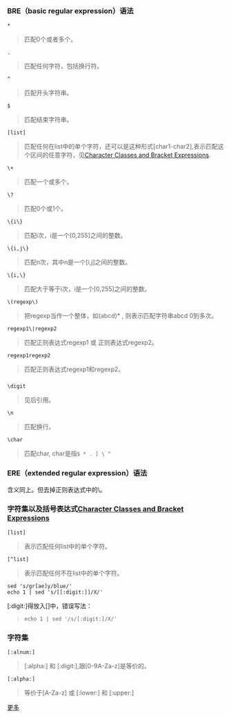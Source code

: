 ### BRE（basic regular expression）语法  
```*```
> 匹配0个或者多个。

```.```
> 匹配任何字符，包括换行符。    

```^```
> 匹配开头字符串。  

```$```
> 匹配结束字符串。  

```[list]```  
> 匹配任何在list中的单个字符，还可以是这种形式[char1-char2],表示匹配这个区间的任意字符，见[Character Classes and Bracket Expressions](https://www.gnu.org/software/sed/manual/sed.html#Character-Classes-and-Bracket-Expressions).  

```\+```
> 匹配一个或多个。

```\?```
> 匹配0个或1个。

```\{i\}```
> 匹配i次，i是一个[0,255]之间的整数。

```\{i,j\}```
> 匹配n次，其中n是一个[i,j]之间的整数。

```\{i,\}```
> 匹配大于等于i次，i是一个[0,255]之间的整数。

```\(regexp\)```
> 把regexp当作一个整体，如\(abcd\)* , 则表示匹配字符串abcd 0到多次。

```regexp1\|regexp2```
> 匹配正则表达式regexp1 或 正则表达式regexp2。

```regexp1regexp2```
> 匹配正则表达式regexp1和regexp2。

###

```\digit```
> 见后引用。

```\n```
> 匹配换行。

```\char```
> 匹配char, char是指```$ * . [ \ ^ ```

### ERE（extended regular expression）语法  
含义同上。但去掉正则表达式中的\。 
### 字符集以及括号表达式[Character Classes and Bracket Expressions](https://www.gnu.org/software/sed/manual/sed.html#Character-Classes-and-Bracket-Expressions)  
```[list]```
> 表示匹配任何list中的单个字符。

```[^list]```
> 表示匹配任何不在list中的单个字符。

```
sed 's/gr[ae]y/blue/'
echo 1 | sed 's/[[:digit:]]/X/'
```
[:digit:]得放入[]中，错误写法：
> ```echo 1 | sed '/s/[:digit:]/X/' ```

### 字符集
```[:alnum:]```
> [:alpha:] 和 [:digit:],跟[0-9A-Za-z]是等价的。

```[:alpha:]```
> 等价于[A-Za-z] 或 [:lower:] 和 [:upper:]

[更多](https://www.gnu.org/software/sed/manual/sed.html#Character-Classes-and-Bracket-Expressions)
